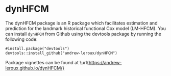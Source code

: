 # dynHFCM

The dynHFCM package is an R package which facilitates estimation and prediction for the landmark historical functional Cox model (LM-HFCM). You can install `dynHFCM` from Github using the devtools package by running the following code:

```{r}
#install.package("devtools")
devtools::install_github("andrew-leroux/dynHFCM")
```

Package vignettes can be found at \url{https://andrew-leroux.github.io/dynHFCM/}

